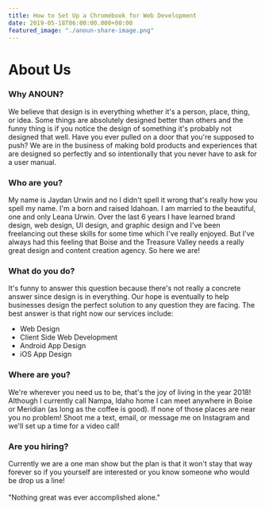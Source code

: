 ```yaml
---
title: How to Set Up a Chromebook for Web Development
date: 2019-05-18T06:00:00.000+00:00
featured_image: "./anoun-share-image.png"
---
```


# About Us

### Why <span class="anoun-title">ANOUN</span>?

We believe that design is in everything whether it's a person, place,
thing, or idea. Some things are absolutely designed better than others and
the funny thing is if you notice the design of something it's probably not
designed that well. Have you ever pulled on a door that you're supposed to
push? We are in the business of making bold products and experiences that
are designed so perfectly and so intentionally that you never have to ask
for a user manual.

### Who are you?

My name is Jaydan Urwin and no I didn't spell it wrong that's really how
you spell my name. I'm a born and raised Idahoan. I am married to the
beautiful, one and only Leana Urwin. Over the last 6 years I have learned
brand design, web design, UI design, and graphic design and I've been
freelancing out these skills for some time which I've really enjoyed. But
I've always had this feeling that Boise and the Treasure Valley needs a
really great design and content creation agency. So here we are!

### What do you do?

It's funny to answer this question because there's not really a concrete
answer since design is in everything. Our hope is eventually to help
businesses design the perfect solution to any question they are facing.
The best answer is that right now our services include:

- Web Design
- Client Side Web Development
- Android App Design
- iOS App Design

### Where are you?

We're wherever you need us to be, that's the joy of living in the year
2018! Although I currently call Nampa, Idaho home I can meet anywhere in
Boise or Meridian (as long as the coffee is good). If none of those places
are near you no problem! Shoot me a text, email, or message me on
Instagram and we'll set up a time for a video call!

### Are you hiring?

Currently we are a one man show but the plan is that it won't stay that
way forever so if you yourself are interested or you know someone who
would be drop us a line!
<br />
<br />
"Nothing great was ever accomplished alone."
